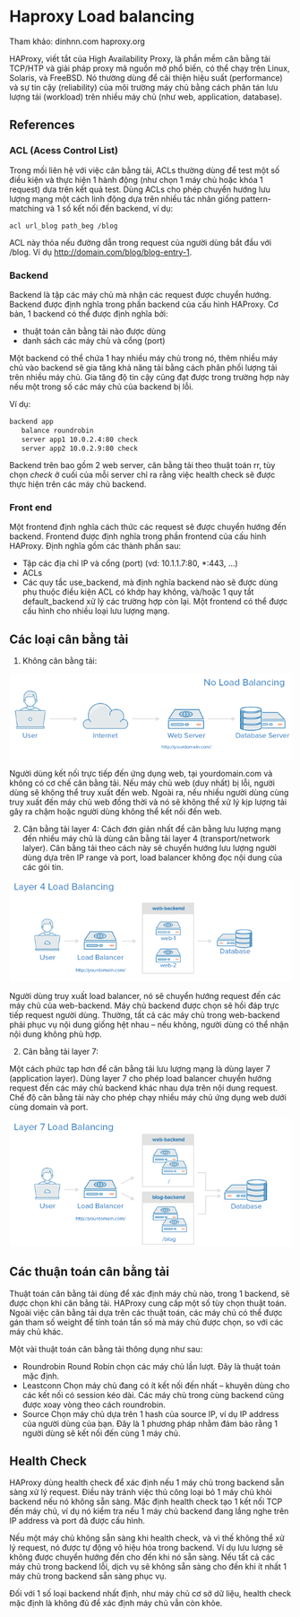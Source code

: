 # Haproxy Load balancing 
Tham khảo: dinhnn.com haproxy.org

HAProxy, viết tắt của High Availability Proxy, là phần mềm cân bằng tải TCP/HTP và giải pháp proxy mã nguồn mở phổ biến, có thể chạy trên Linux, Solaris, và FreeBSD. Nó thường dùng để cải thiện hiệu suất (performance) và sự tin cậy (reliability) của môi trường máy chủ bằng cách phân tán lưu lượng tải (workload) trên nhiều máy chủ (như web, application, database).
## References
### ACL (Acess Control List)
Trong mối liên hệ với việc cân bằng tải, ACLs thường dùng để test một số điều kiện và thực hiện 1 hành động (như chọn 1 máy chủ hoặc khóa 1 request) dựa trên kết quả test. Dùng ACLs cho phép chuyển hướng lưu lượng mạng một cách linh động dựa trên nhiều tác nhân giống pattern-matching và 1 số kết nối đến backend, ví dụ:
```
acl url_blog path_beg /blog
```
ACL này thỏa nếu đường dẫn trong request của người dùng bắt đầu với /blog. Ví dụ http://domain.com/blog/blog-entry-1.

### Backend
Backend là tập các máy chủ mà nhận các request được chuyển hướng. Backend được định nghĩa trong phần backend của cấu hình HAProxy. Cơ bản, 1 backend có thể được định nghĩa bởi:
* thuật toán cân bằng tải nào được dùng
* danh sách các máy chủ và cổng (port)

Một backend có thể chứa 1 hay nhiều máy chủ trong nó, thêm nhiều máy chủ vào backend sẽ gia tăng khả năng tải bằng cách phân phối lượng tải trên nhiều máy chủ. Gia tăng độ tin cậy cũng đạt được trong trường hợp này nếu một trong số các máy chủ của backend bị lỗi.

Ví dụ: 
```
backend app
   balance roundrobin
   server app1 10.0.2.4:80 check
   server app2 10.0.2.9:80 check
```
Backend trên bao gồm 2 web server, cân bằng tải theo thuật toán rr, tùy chọn _check_ ở cuối của mỗi server chỉ ra rằng việc health check sẽ được thực hiện trên các máy chủ backend.

### Front end 
Một frontend định nghĩa cách thức các request sẽ được chuyển hướng đến backend. Frontend được định nghĩa trong phần frontend của cấu hình HAProxy. Định nghĩa gồm các thành phần sau:
* Tập các địa chỉ IP và cổng (port) (vd: 10.1.1.7:80, *:443, …)
* ACLs
* Các quy tắc use_backend, mà định nghĩa backend nào sẽ được dùng phụ thuộc điều kiện ACL có khớp hay không, và/hoặc 1 quy tắt default_backend xử lý các trường hợp còn lại.
Một frontend có thể được cấu hình cho nhiều loại lưu lượng mạng.

## Các loại cân bằng tải 
1. Không cân bằng tải:

![alt text](/doc/figure/haproxy1.png)

Người dùng kết nối trực tiếp đến ứng dụng web, tại yourdomain.com và không có cơ chế cân bằng tải. Nếu máy chủ web (duy nhất) bị lỗi, người dùng sẽ không thể truy xuất đến web. Ngoài ra, nếu nhiều người dùng cùng truy xuất đến máy chủ web đồng thời và nó sẽ không thể xử lý kịp lượng tải gây ra chậm hoặc người dùng không thể kết nối đến web.

2. Cân bằng tải layer 4:
Cách đơn giản nhất để cân bằng lưu lượng mạng đến nhiều máy chủ là dùng cân bằng tải layer 4 (transport/network lalyer). Cân bằng tải theo cách này sẽ chuyển hướng lưu lượng người dùng dựa trên IP range và port, load balancer không đọc nội dung của các gói tin.

![alt text](/doc/figure/haproxy2.png)

Người dùng truy xuất load balancer, nó sẽ chuyển hướng request đến các máy chủ của web-backend. Máy chủ backend được chọn sẽ hồi đáp trực tiếp request người dùng. Thường, tất cả các máy chủ trong web-backend phải phục vụ nội dung giống hệt nhau – nếu không, người dùng có thể nhận nội dung không phù hợp.

2. Cân bằng tải layer 7: 

Một cách phức tạp hơn để cân bằng tải lưu lượng mạng là dùng layer 7 (application layer). Dùng layer 7 cho phép load balancer chuyển hướng request đến các máy chủ backend khác nhau dựa trên nội dung request. Chế độ cân bằng tải này cho phép chạy nhiều máy chủ ứng dụng web dưới cùng domain và port.

![alt text](/doc/figure/haproxy3.png)

## Các thuận toán cân bằng tải 

Thuật toán cân bằng tải dùng để xác định máy chủ nào, trong 1 backend, sẽ được chọn khi cân bằng tải. HAProxy cung cấp một số tùy chọn thuật toán. Ngoài việc cân bằng tải dựa trên các thuật toán, các máy chủ có thể được gán tham số weight để tính toán tần số mà máy chủ được chọn, so với các máy chủ khác.

Một vài thuật toán cân bằng tải thông dụng như sau: 

* Roundrobin
Round Robin chọn các máy chủ lần lượt. Đây là thuật toán mặc định.
* Leastconn
Chọn máy chủ đang có ít kết nối đến nhất – khuyên dùng cho các kết nối có session kéo dài. Các máy chủ trong cùng backend cũng được xoay vòng theo cách roundrobin.
* Source
Chọn máy chủ dựa trên 1 hash của source IP, ví dụ IP address của người dùng của bạn. Đây là 1 phương pháp nhằm đảm bảo rằng 1 người dùng sẽ kết nối đến cùng 1 máy chủ.

## Health Check
HAProxy dùng health check để xác định nếu 1 máy chủ trong backend sẵn sàng xử lý request. Điều này tránh việc thủ công loại bỏ 1 máy chủ khỏi backend nếu nó không sẵn sàng. Mặc định health check tạo 1 kết nối TCP đến máy chủ, ví dụ nó kiểm tra nếu 1 máy chủ backend đang lắng nghe trên IP address và port đã được cấu hình.

Nếu một máy chủ không sẵn sàng khi health check, và vì thế không thể xử lý request, nó được tự động vô hiệu hóa trong backend. Ví dụ lưu lượng sẽ không được chuyển hướng đến cho đến khi nó sẵn sàng. Nếu tất cả các máy chủ trong backend lỗi, dịch vụ sẽ không sẵn sàng cho đến khi ít nhất 1 máy chủ trong backend sẵn sàng phục vụ.

Đối với 1 số loại backend nhất định, như máy chủ cơ sở dữ liệu, health check mặc định là không đủ để xác định máy chủ vẫn còn khỏe.